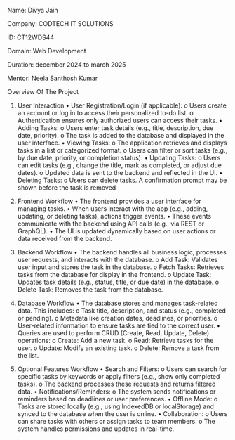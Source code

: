 Name: Divya Jain

Company: CODTECH IT SOLUTIONS

ID: CT12WDS44

Domain: Web Development

Duration: december 2024 to march 2025

Mentor: Neela Santhosh Kumar



Overview Of The Project

1. User Interaction
•	User Registration/Login (if applicable):
o	Users create an account or log in to access their personalized to-do list.
o	Authentication ensures only authorized users can access their tasks.
•	Adding Tasks:
o	Users enter task details (e.g., title, description, due date, priority).
o	The task is added to the database and displayed in the user interface.
•	Viewing Tasks:
o	The application retrieves and displays tasks in a list or categorized format.
o	Users can filter or sort tasks (e.g., by due date, priority, or completion status).
•	Updating Tasks:
o	Users can edit tasks (e.g., change the title, mark as completed, or adjust due dates).
o	Updated data is sent to the backend and reflected in the UI.
•	Deleting Tasks:
o	Users can delete tasks. A confirmation prompt may be shown before the task is removed

2. Frontend Workflow
•	The frontend provides a user interface for managing tasks.
•	When users interact with the app (e.g., adding, updating, or deleting tasks), actions trigger events.
•	These events communicate with the backend using API calls (e.g., via REST or GraphQL).
•	The UI is updated dynamically based on user actions or data received from the backend.

3. Backend Workflow
•	The backend handles all business logic, processes user requests, and interacts with the database.
o	Add Task: Validates user input and stores the task in the database.
o	Fetch Tasks: Retrieves tasks from the database for display in the frontend.
o	Update Task: Updates task details (e.g., status, title, or due date) in the database.
o	Delete Task: Removes the task from the database.
4. Database Workflow
•	The database stores and manages task-related data.
 This includes:
o	Task title, description, and status (e.g., completed or pending).
o	Metadata like creation dates, deadlines, or priorities.
o	User-related information to ensure tasks are tied to the correct user.
•	Queries are used to perform CRUD (Create, Read, Update, Delete) operations:
o	Create: Add a new task.
o	Read: Retrieve tasks for the user.
o	Update: Modify an existing task.
o	Delete: Remove a task from the list.

5. Optional Features Workflow
•	Search and Filters:
o	Users can search for specific tasks by keywords or apply filters (e.g., show only completed tasks).
o	The backend processes these requests and returns filtered data.
•	Notifications/Reminders:
o	The system sends notifications or reminders based on deadlines or user preferences.
•	Offline Mode:
o	Tasks are stored locally (e.g., using IndexedDB or localStorage) and synced to the database when the user is online.
•	Collaboration:
o	Users can share tasks with others or assign tasks to team members.
o	The system handles permissions and updates in real-time.


